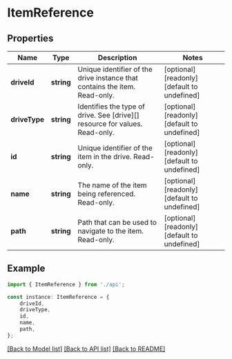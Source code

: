 # ItemReference


## Properties

Name | Type | Description | Notes
------------ | ------------- | ------------- | -------------
**driveId** | **string** | Unique identifier of the drive instance that contains the item. Read-only. | [optional] [readonly] [default to undefined]
**driveType** | **string** | Identifies the type of drive. See [drive][] resource for values. Read-only. | [optional] [readonly] [default to undefined]
**id** | **string** | Unique identifier of the item in the drive. Read-only. | [optional] [readonly] [default to undefined]
**name** | **string** | The name of the item being referenced. Read-only. | [optional] [readonly] [default to undefined]
**path** | **string** | Path that can be used to navigate to the item. Read-only. | [optional] [readonly] [default to undefined]

## Example

```typescript
import { ItemReference } from './api';

const instance: ItemReference = {
    driveId,
    driveType,
    id,
    name,
    path,
};
```

[[Back to Model list]](../README.md#documentation-for-models) [[Back to API list]](../README.md#documentation-for-api-endpoints) [[Back to README]](../README.md)
